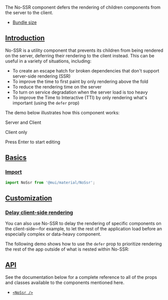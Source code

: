 The No-SSR component defers the rendering of children components from the server to the client.

-   [Bundle size](https://bundlephobia.com/package/@mui/material@latest "Scroll down to 'Exports Analysis' for a more detailed report.")

## [Introduction](https://v6.mui.com/material-ui/react-no-ssr/#introduction)

No-SSR is a utility component that prevents its children from being rendered on the server, deferring their rendering to the client instead. This can be useful in a variety of situations, including:

-   To create an escape hatch for broken dependencies that don't support server-side rendering (SSR)
-   To improve the time to first paint by only rendering above the fold
-   To reduce the rendering time on the server
-   To turn on service degradation when the server load is too heavy
-   To improve the Time to Interactive (TTI) by only rendering what's important (using the `defer` prop)

The demo below illustrates how this component works:

Server and Client

Client only

Press Enter to start editing

## [Basics](https://v6.mui.com/material-ui/react-no-ssr/#basics)

### [Import](https://v6.mui.com/material-ui/react-no-ssr/#import)

```jsx
import NoSsr from '@mui/material/NoSsr';
```

## [Customization](https://v6.mui.com/material-ui/react-no-ssr/#customization)

### [Delay client-side rendering](https://v6.mui.com/material-ui/react-no-ssr/#delay-client-side-rendering)

You can also use No-SSR to delay the rendering of specific components on the client-side—for example, to let the rest of the application load before an especially complex or data-heavy component.

The following demo shows how to use the `defer` prop to prioritize rendering the rest of the app outside of what is nested within No-SSR:

## [API](https://v6.mui.com/material-ui/react-no-ssr/#api)

See the documentation below for a complete reference to all of the props and classes available to the components mentioned here.

-   [`<NoSsr />`](https://v6.mui.com/base-ui/react-no-ssr/components-api/#no-ssr)